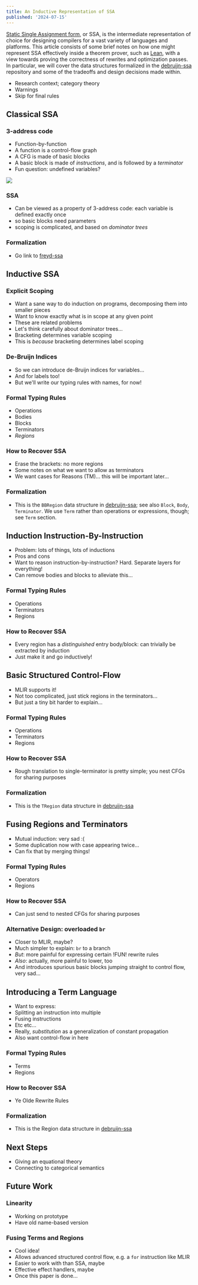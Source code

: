 ```yaml
---
title: An Inductive Representation of SSA
published: '2024-07-15'
---
```


[Static Single Assignment form](https://en.wikipedia.org/wiki/Static_single-assignment_form), or
SSA, is the intermediate representation of choice for designing compilers for a vast variety of
languages and platforms. This article consists of some brief notes on how one might represent SSA
effectively inside a theorem prover, such as [Lean](https://lean-lang.org/), with a view towards
proving the correctness of rewrites and optimization passes. In particular, we will cover the data
structures formalized in the [debruijn-ssa](https://github.com/imbrem/debruijn-ssa) repository and
some of the tradeoffs and design decisions made within.

- Research context; category theory
- Warnings
- Skip for final rules

<!-- More interestingly, the [MLIR](https://mlir.llvm.org/) project aims
 to formulate SSA as a re-usable data structure. This data structure is parametrized by _dialects_,
 which provide instructions (including control-flow primitives) which satisfy _interfaces_ telling
 optimization passes how they may be manipulated, allowing optimization passes to work with a wide
 variety of different dialects all from different groups of authors. This enables, in theory,
 various interoperable applications and extensions such as [automatic
 differentiation](https://enzyme.mit.edu/), [hardware design](https://circt.llvm.org/), and, of
 course, [quantum
 computing](https://docs.pennylane.ai/projects/catalyst/en/latest/modules/mlir.html) to evolve
 concurrently within an integrated ecosystem. But it also hints that SSA... -->

## Classical SSA

### 3-address code

- Function-by-function
- A function is a control-flow graph
- A CFG is made of basic blocks
- A basic block is made of _instructions_, and is followed by a _terminator_
- Fun question: undefined variables?

<img src={basic_blocks}/>


### SSA

- Can be viewed as a property of 3-address code: each variable is defined exactly once
- so basic blocks need parameters
- scoping is complicated, and based on _dominator trees_

### Formalization

- Go link to [freyd-ssa](https://github.com/imbrem/freyd-ssa)

## Inductive SSA

### Explicit Scoping

- Want a sane way to do induction on programs, decomposing them into smaller pieces
- Want to know exactly what is in scope at any given point
- These are related problems
- Let's think carefully about dominator trees...
- Bracketing determines variable scoping
- This is _because_ bracketing determines label scoping

### De-Bruijn Indices

- So we can introduce de-Bruijn indices for variables...
- And for labels too!
- But we'll write our typing rules with names, for now!

### Formal Typing Rules

- Operations
- Bodies
- Blocks
- Terminators
- _Regions_

### How to Recover SSA

- Erase the brackets: no more regions
- Some notes on what we want to allow as terminators
- We want cases for Reasons (TM)... this will be important later...

### Formalization

- This is the `BBRegion` data structure in [debruijn-ssa](https://github.com/imbrem/debruijn-ssa);
  see also `Block`, `Body`, `Terminator`. We use `Term` rather than operations or expressions,
  though; see `Term` section.

## Induction Instruction-By-Instruction

- Problem: lots of things, lots of inductions
- Pros and cons
- Want to reason instruction-by-instruction? Hard. Separate layers for everything!
- Can remove bodies and blocks to alleviate this...

### Formal Typing Rules

- Operations
- Terminators
- Regions

### How to Recover SSA

- Every region has a _distinguished_ entry body/block: can trivially be extracted by induction
- Just make it and go inductively!

## Basic Structured Control-Flow

- MLIR supports it!
- Not too complicated, just stick regions in the terminators...
- But just a tiny bit harder to explain...

### Formal Typing Rules

- Operations
- Terminators
- Regions

### How to Recover SSA

- Rough translation to single-terminator is pretty simple; you nest CFGs for sharing purposes

### Formalization

- This is the `TRegion` data structure in [debruijn-ssa](https://github.com/imbrem/debruijn-ssa)

## Fusing Regions and Terminators

- Mutual induction: very sad :(
- Some duplication now with case appearing twice...
- Can fix that by merging things!

### Formal Typing Rules

- Operators
- Regions

### How to Recover SSA

- Can just send to nested CFGs for sharing purposes

### Alternative Design: overloaded `br`

- Closer to MLIR, maybe?
- Much simpler to explain: `br` to a branch
- _But_: more painful for expressing certain !FUN! rewrite rules
- _Also_: actually, more painful to lower, too
- And introduces spurious basic blocks jumping straight to control flow, very sad...

## Introducing a Term Language

- Want to express:
- Splitting an instruction into multiple
- Fusing instructions
- Etc etc...
- Really, _substitution_ as a generalization of constant propagation
- Also want control-flow in here

### Formal Typing Rules

- Terms
- Regions

### How to Recover SSA

- Ye Olde Rewrite Rules

### Formalization

- This is the Region data structure in [debruijn-ssa](https://github.com/imbrem/debruijn-ssa)

## Next Steps

- Giving an equational theory
- Connecting to categorical semantics

## Future Work

### Linearity

- Working on prototype
- Have old name-based version

### Fusing Terms and Regions

- Cool idea!
- Allows advanced structured control flow, e.g. a `for` instruction like MLIR
- Easier to work with than SSA, maybe
- Effective effect handlers, maybe
- Once this paper is done...

<script>
    import basic_blocks from "$lib/assets/inductive-ssa/basic_blocks.svg"
</script>